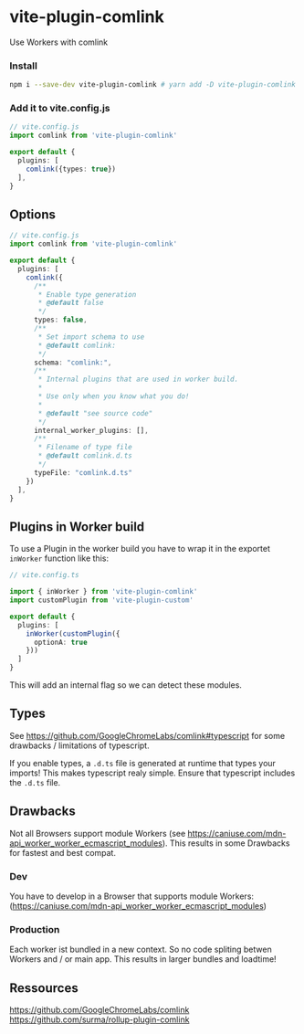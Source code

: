 # vite-plugin-comlink

Use Workers with comlink

### Install

```sh
npm i --save-dev vite-plugin-comlink # yarn add -D vite-plugin-comlink
```

### Add it to vite.config.js

```ts
// vite.config.js
import comlink from 'vite-plugin-comlink'

export default {
  plugins: [
    comlink({types: true})
  ],
}
```


## Options

```ts
// vite.config.js
import comlink from 'vite-plugin-comlink'

export default {
  plugins: [
    comlink({
      /**
       * Enable type generation
       * @default false
       */
      types: false,
      /**
       * Set import schema to use
       * @default comlink:
       */
      schema: "comlink:",
      /**
       * Internal plugins that are used in worker build.
       * 
       * Use only when you know what you do!
       * 
       * @default "see source code"
       */
      internal_worker_plugins: [],
      /**
       * Filename of type file
       * @default comlink.d.ts
       */
      typeFile: "comlink.d.ts"
    })
  ],
}
```

## Plugins in Worker build
To use a Plugin in the worker build you have to wrap it in the exportet `inWorker` function like this:

```ts
// vite.config.ts

import { inWorker } from 'vite-plugin-comlink'
import customPlugin from 'vite-plugin-custom'

export default {
  plugins: [
    inWorker(customPlugin({
      optionA: true
    }))
  ]
}
```

This will add an internal flag so we can detect these modules.


## Types
See https://github.com/GoogleChromeLabs/comlink#typescript for some drawbacks / limitations of typescript.

If you enable types, a `.d.ts` file is generated at runtime that types your imports! This makes typescript realy simple. Ensure that typescript includes the `.d.ts` file.

## Drawbacks
Not all Browsers support module Workers (see https://caniuse.com/mdn-api_worker_worker_ecmascript_modules). This results in some Drawbacks for fastest and best compat.

### Dev
You have to develop in a Browser that supports module Workers: (https://caniuse.com/mdn-api_worker_worker_ecmascript_modules)

### Production
Each worker ist bundled in a new context. So no code spliting betwen Workers and / or main app. This results in larger bundles and loadtime!

## Ressources
https://github.com/GoogleChromeLabs/comlink
https://github.com/surma/rollup-plugin-comlink

